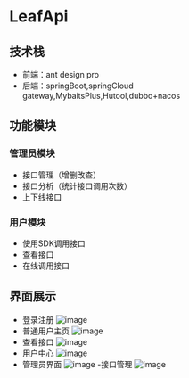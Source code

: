 # LeafApi

## 技术栈

- 前端：ant design pro
- 后端：springBoot,springCloud gateway,MybaitsPlus,Hutool,dubbo+nacos

## 功能模块

### 管理员模块

 - 接口管理（增删改查）
 - 接口分析（统计接口调用次数）
 - 上下线接口

### 用户模块

- 使用SDK调用接口
 - 查看接口
 - 在线调用接口



## 界面展示

- 登录注册
  ![image](https://github.com/user-attachments/assets/fccfc6a7-15a4-4d1d-86a7-23774a59a69a)
- 普通用户主页
  ![image](https://github.com/user-attachments/assets/c752542a-90b7-4ff9-9df0-840d19523429)
- 查看接口
  ![image](https://github.com/user-attachments/assets/41687ea7-81c8-456f-a0cc-9eac58251e2a)
- 用户中心
  ![image](https://github.com/user-attachments/assets/e5bc9c7f-1f88-4fa4-8cef-b1d75eb043e5)
- 管理员界面
  ![image](https://github.com/user-attachments/assets/c13bbd75-f703-4610-b9fd-b91f1bb7d8cd)
  -接口管理
  ![image](https://github.com/user-attachments/assets/1fce4a6c-7fa8-410b-a433-8648b054581c)





